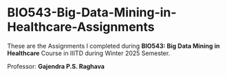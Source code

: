 # BIO543-Big-Data-Mining-in-Healthcare-Assignments

These are the Assignments I completed during **BIO543: Big Data Mining in Healthcare** Course in IIITD during Winter 2025 Semester.

Professor: **Gajendra P.S. Raghava**

